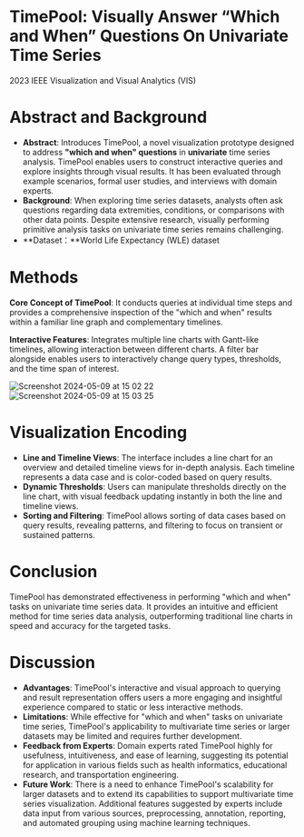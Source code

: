 # TimePool: Visually Answer “Which and When” Questions On Univariate Time Series

2023 IEEE Visualization and Visual Analytics (VIS)

# Abstract and Background

- **Abstract**: Introduces TimePool, a novel visualization prototype designed to address **"which and when" questions** in **univariate** time series analysis. TimePool enables users to construct interactive queries and explore insights through visual results. It has been evaluated through example scenarios, formal user studies, and interviews with domain experts.
- **Background**: When exploring time series datasets, analysts often ask questions regarding data extremities, conditions, or comparisons with other data points. Despite extensive research, visually performing primitive analysis tasks on univariate time series remains challenging.
- **Dataset：**World Life Expectancy (WLE) dataset

# Methods

**Core Concept of TimePool**: It conducts queries at individual time steps and provides a comprehensive inspection of the "which and when" results within a familiar line graph and complementary timelines.

**Interactive Features**: Integrates multiple line charts with Gantt-like timelines, allowing interaction between different charts. A filter bar alongside enables users to interactively change query types, thresholds, and the time span of interest.

![Screenshot 2024-05-09 at 15 02 22](https://github.com/gongxinya/Reading-Notes/assets/63331601/4ca01e70-9ab7-46f2-96f0-86b0d8e76faf)
![Screenshot 2024-05-09 at 15 03 25](https://github.com/gongxinya/Reading-Notes/assets/63331601/bea992ae-0965-4c79-811b-f4bd7fa89aea)


# Visualization Encoding

- **Line and Timeline Views**: The interface includes a line chart for an overview and detailed timeline views for in-depth analysis. Each timeline represents a data case and is color-coded based on query results.
- **Dynamic Thresholds**: Users can manipulate thresholds directly on the line chart, with visual feedback updating instantly in both the line and timeline views.
- **Sorting and Filtering**: TimePool allows sorting of data cases based on query results, revealing patterns, and filtering to focus on transient or sustained patterns.

# Conclusion

TimePool has demonstrated effectiveness in performing "which and when" tasks on univariate time series data. It provides an intuitive and efficient method for time series data analysis, outperforming traditional line charts in speed and accuracy for the targeted tasks.

# Discussion

- **Advantages**: TimePool's interactive and visual approach to querying and result representation offers users a more engaging and insightful experience compared to static or less interactive methods.
- **Limitations**: While effective for "which and when" tasks on univariate time series, TimePool's applicability to multivariate time series or larger datasets may be limited and requires further development.
- **Feedback from Experts**: Domain experts rated TimePool highly for usefulness, intuitiveness, and ease of learning, suggesting its potential for application in various fields such as health informatics, educational research, and transportation engineering.
- **Future Work**: There is a need to enhance TimePool's scalability for larger datasets and to extend its capabilities to support multivariate time series visualization. Additional features suggested by experts include data input from various sources, preprocessing, annotation, reporting, and automated grouping using machine learning techniques.
